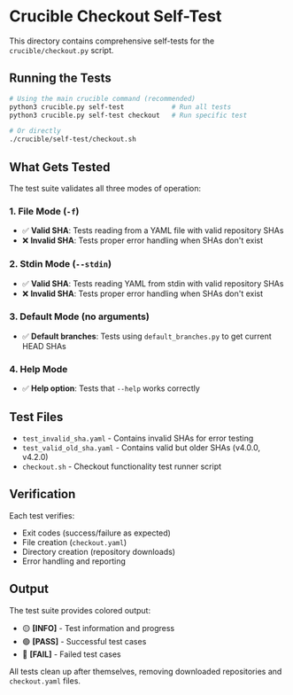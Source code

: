 # Crucible Checkout Self-Test

This directory contains comprehensive self-tests for the `crucible/checkout.py` script.

## Running the Tests

```bash
# Using the main crucible command (recommended)
python3 crucible.py self-test            # Run all tests
python3 crucible.py self-test checkout   # Run specific test

# Or directly
./crucible/self-test/checkout.sh
```

## What Gets Tested

The test suite validates all three modes of operation:

### 1. File Mode (`-f`)
- ✅ **Valid SHA**: Tests reading from a YAML file with valid repository SHAs
- ❌ **Invalid SHA**: Tests proper error handling when SHAs don't exist

### 2. Stdin Mode (`--stdin`)
- ✅ **Valid SHA**: Tests reading YAML from stdin with valid repository SHAs  
- ❌ **Invalid SHA**: Tests proper error handling when SHAs don't exist

### 3. Default Mode (no arguments)
- ✅ **Default branches**: Tests using `default_branches.py` to get current HEAD SHAs

### 4. Help Mode
- ✅ **Help option**: Tests that `--help` works correctly

## Test Files

- `test_invalid_sha.yaml` - Contains invalid SHAs for error testing
- `test_valid_old_sha.yaml` - Contains valid but older SHAs (v4.0.0, v4.2.0)
- `checkout.sh` - Checkout functionality test runner script

## Verification

Each test verifies:
- Exit codes (success/failure as expected)
- File creation (`checkout.yaml`)
- Directory creation (repository downloads)
- Error handling and reporting

## Output

The test suite provides colored output:
- 🟡 **[INFO]** - Test information and progress
- 🟢 **[PASS]** - Successful test cases
- 🔴 **[FAIL]** - Failed test cases

All tests clean up after themselves, removing downloaded repositories and `checkout.yaml` files. 